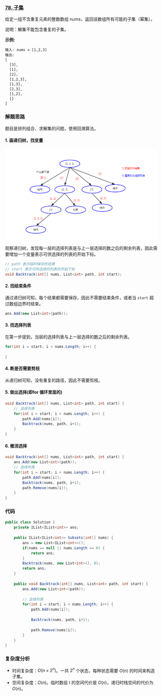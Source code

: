 ### [78. 子集](https://leetcode-cn.com/problems/subsets/)

给定一组不含重复元素的整数数组 nums，返回该数组所有可能的子集（幂集）。

说明：解集不能包含重复的子集。

**示例:**

```
输入: nums = [1,2,3]
输出:
[
  [3],
  [1],
  [2],
  [1,2,3],
  [1,3],
  [2,3],
  [1,2],
  []
]
```

### 解题思路

题目是排列组合、求解集的问题，使用回溯算法。

#### 1. 画递归树，找变量

![subsets.png](subsets.png)

观察递归树，发现每一层的选择列表是与上一层选择的数之后的剩余列表，因此需要增加一个变量表示可供选择的列表的开始下标。

```csharp
// path 表示临时保存的结果
// start 表示可供选择的列表的开始下标
void Backtrack(int[] nums, List<int> path, int start);
```

#### 2. 找结束条件

通过递归树可知，每个结果都需要保存，因此不需要结束条件，或者当 `start` 超过数组边界时结束。

```csharp
ans.Add(new List<int>(path));
```

#### 3. 找选择列表

在第一步提到，当层的选择列表与上一层选择的数之后的剩余列表。

```csharp
for(int i = start; i < nums.Length; i++) {

}
```

#### 4. 断是否需要剪枝

从递归树可知，没有重复的路径，因此不需要剪枝。

#### 5. 做出选择(即for 循环里面的)

```csharp
void Backtrack(int[] nums, List<int> path, int start) {
    // 选择列表
    for(int i = start; i < nums.Length; i++) {
        path.Add(nums[i]);
        Backtrack(nums, path, i+1);
    }
}
```

#### 6. 撤消选择

```csharp
void Backtrack(int[] nums, List<int> path, int start) {
    ans.Add(new List<int>(path));
    // 选择列表
    for(int i = start; i < nums.Length; i++) {
        path.Add(nums[i]);
        Backtrack(nums, path, i+1);
        path.Remove(nums[i]);
    }
}
```

### 代码

```csharp
public class Solution {
    private IList<IList<int>> ans;

    public IList<IList<int>> Subsets(int[] nums) {
        ans = new List<IList<int>>();
        if(nums == null || nums.Length == 0) {
            return ans;
        }
        Backtrack(nums, new List<int>(), 0);
        return ans;
    }

    public void Backtrack(int[] nums, List<int> path, int start) {
        ans.Add(new List<int>(path));

        // 选择列表
        for(int i = start; i < nums.Length; i++) {
            path.Add(nums[i]);

            Backtrack(nums, path, i+1);

            path.Remove(nums[i]);
        }
    }
}
```

### 复杂度分析

- 时间复杂度：$O(n×2^n)$。一共 $2^n$ 个状态，每种状态需要 $O(n)$ 的时间来构造子集。
- 空间复杂度：$O(n)$。临时数组 t 的空间代价是 $O(n)$，递归时栈空间的代价为 $O(n)$。